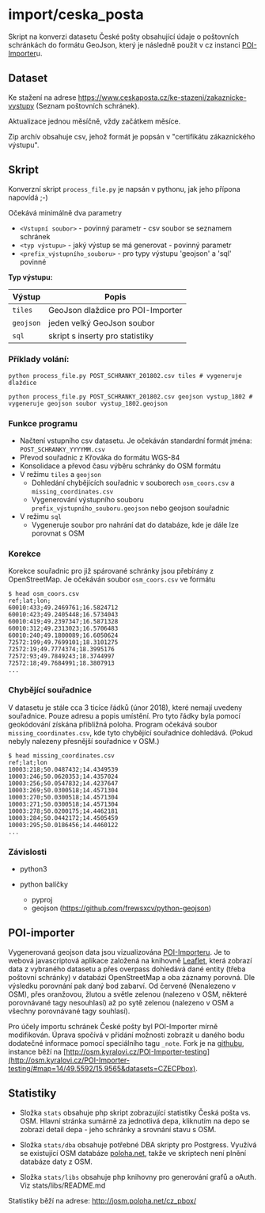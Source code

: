 # import/ceska_posta


Skript na konverzi datasetu České pošty obsahující údaje o poštovních schránkách do formátu GeoJson, který je následně použit v cz instanci [POI-Importer](https://github.com/POI-Importer/POI-Importer.github.io)u.


## Dataset

Ke stažení na adrese https://www.ceskaposta.cz/ke-stazeni/zakaznicke-vystupy
(Seznam poštovních schránek).

Aktualizace jednou měsíčně, vždy začátkem měsíce.

Zip archív obsahuje csv, jehož formát je popsán v "certifikátu zákaznického výstupu".

## Skript

Konverzní skript `process_file.py` je napsán v pythonu, jak jeho přípona napovídá ;-)

Očekává minimálně dva parametry

* `<Vstupní soubor>` - povinný parametr - csv soubor se seznamem schránek
* `<typ výstupu>` - jaký výstup se má generovat - povinný parametr
* `<prefix_výstupního_souboru>` - pro typy výstupu 'geojson' a 'sql' povinné

 **Typ výstupu:**

| Výstup    | Popis                             |
|-----------|-----------------------------------|
| `tiles  ` | GeoJson dlaždice pro POI-Importer |
| `geojson` | jeden velký GeoJson soubor        |
| `sql    ` | skript s inserty pro statistiky   |


### Příklady volání:

```
python process_file.py POST_SCHRANKY_201802.csv tiles # vygeneruje dlaždice
```

```
python process_file.py POST_SCHRANKY_201802.csv geojson vystup_1802 # vygeneruje geojson soubor vystup_1802.geojson
```
### Funkce programu

* Načtení vstupního csv datasetu. Je očekáván standardní formát jména: `POST_SCHRANKY_YYYYMM.csv`
* Převod souřadnic z Křováka do formátu WGS-84
* Konsolidace a převod času výběru schránky do OSM formátu
* V režimu `tiles` a `geojson`
    * Dohledání chybějících souřadnic v souborech `osm_coors.csv` a `missing_coordinates.csv`
    * Vygenerování výstupního souboru `prefix_výstupního_souboru.geojson` nebo geojson souřadnic
* V režimu `sql`
    * Vygeneruje soubor pro nahrání dat do databáze, kde je dále lze porovnat s OSM

### Korekce

Korekce souřadnic pro již spárované schránky jsou přebírány z OpenStreetMap.
Je očekáván soubor `osm_coors.csv` ve formátu

```shell
$ head osm_coors.csv
ref;lat;lon;
60010:433;49.2469761;16.5824712
60010:423;49.2405448;16.5734043
60010:419;49.2397347;16.5871328
60010:312;49.2313023;16.5706483
60010:240;49.1800089;16.6050624
72572:199;49.7699101;18.3101275
72572:19;49.7774374;18.3995176
72572:93;49.7849243;18.3744997
72572:18;49.7684991;18.3807913
...
```

### Chybějící souřadnice

V datasetu je stále cca 3 ticíce řádků (únor 2018), které nemají uvedeny souřadnice. Pouze adresu a popis umístění. Pro tyto řádky byla pomocí geokódování získána přibližná poloha. Program očekává soubor `missing_coordinates.csv`, kde tyto chybějící souřadnice dohledává. (Pokud nebyly nalezeny přesnější souřadnice v OSM.)

```shell
$ head missing_coordinates.csv
ref;lat;lon
10003:218;50.0487432;14.4349539
10003:246;50.0620353;14.4357024
10003:256;50.0547832;14.4237647
10003:269;50.0300518;14.4571304
10003:270;50.0300518;14.4571304
10003:271;50.0300518;14.4571304
10003:278;50.0200175;14.4462181
10003:284;50.0442172;14.4505459
10003:295;50.0186456;14.4460122
...
```

### Závislosti

* python3
* python balíčky

    * pyproj
    * geojson (https://github.com/frewsxcv/python-geojson)

## POI-importer

Vygenerovaná geojson data jsou vizualizována [POI-Importeru](https://github.com/POI-Importer/POI-Importer.github.io). Je to webová javascriptová aplikace založená na knihovně [Leaflet](http://leafletjs.com/), která zobrazí data z vybraného datasetu a přes overpass dohledává dané entity (třeba poštovní schránky) v databázi OpenStreetMap a oba záznamy porovná. Dle výsledku porovnání pak daný bod zabarví. Od červené (Nenalezeno v OSM), přes oranžovou, žlutou a světle zelenou (nalezeno v OSM, některé porovnávané tagy nesouhlasí) až po sytě zelenou (nalezeno v OSM a všechny porovnávané tagy souhlasí).

Pro účely importu schránek České pošty byl POI-Importer mírně modifikován. Úprava spočívá v přidání možnosti zobrazit u daného bodu dodatečné informace pomocí speciálního tagu `_note`. Fork je na [githubu](https://github.com/mkyral/POI-Importer.github.io), instance běží na [http://osm.kyralovi.cz/POI-Importer-testing](http://osm.kyralovi.cz/POI-Importer-testing/#map=14/49.5592/15.9565&datasets=CZECPbox).


## Statistiky

* Složka `stats` obsahuje php skript zobrazující statistiky Česká pošta vs. OSM. Hlavní stránka sumárně za jednotlivá depa, kliknutím na depo se zobrazí detail depa - jeho schránky a srovnání stavu s OSM.

* Složka `stats/dba` obsahuje potřebné DBA skripty pro Postgress. Využívá se existující OSM databáze [poloha.net](https://poloha.net), takže ve skriptech není plnění databáze daty z OSM.

* Složka `stats/libs` obsahuje php knihovny pro generování grafů a oAuth. Viz stats/libs/README.md

Statistiky běží na adrese: http://josm.poloha.net/cz_pbox/





